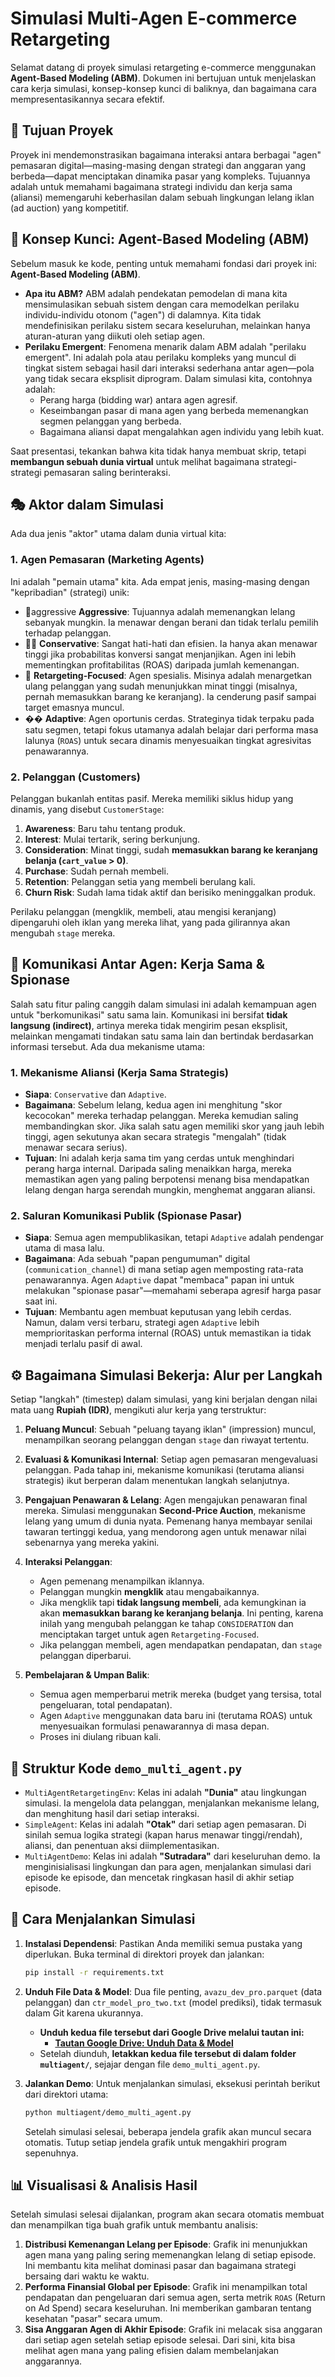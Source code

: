 # Simulasi Multi-Agen E-commerce Retargeting

Selamat datang di proyek simulasi retargeting e-commerce menggunakan **Agent-Based Modeling (ABM)**. Dokumen ini bertujuan untuk menjelaskan cara kerja simulasi, konsep-konsep kunci di baliknya, dan bagaimana cara mempresentasikannya secara efektif.

## 🎯 Tujuan Proyek

Proyek ini mendemonstrasikan bagaimana interaksi antara berbagai "agen" pemasaran digital—masing-masing dengan strategi dan anggaran yang berbeda—dapat menciptakan dinamika pasar yang kompleks. Tujuannya adalah untuk memahami bagaimana strategi individu dan kerja sama (aliansi) memengaruhi keberhasilan dalam sebuah lingkungan lelang iklan (ad auction) yang kompetitif.

## 🧠 Konsep Kunci: Agent-Based Modeling (ABM)

Sebelum masuk ke kode, penting untuk memahami fondasi dari proyek ini: **Agent-Based Modeling (ABM)**.

-   **Apa itu ABM?** ABM adalah pendekatan pemodelan di mana kita mensimulasikan sebuah sistem dengan cara memodelkan perilaku individu-individu otonom ("agen") di dalamnya. Kita tidak mendefinisikan perilaku sistem secara keseluruhan, melainkan hanya aturan-aturan yang diikuti oleh setiap agen.
-   **Perilaku Emergent**: Fenomena menarik dalam ABM adalah "perilaku emergent". Ini adalah pola atau perilaku kompleks yang muncul di tingkat sistem sebagai hasil dari interaksi sederhana antar agen—pola yang tidak secara eksplisit diprogram. Dalam simulasi kita, contohnya adalah:
    -   Perang harga (bidding war) antara agen agresif.
    -   Keseimbangan pasar di mana agen yang berbeda memenangkan segmen pelanggan yang berbeda.
    -   Bagaimana aliansi dapat mengalahkan agen individu yang lebih kuat.

Saat presentasi, tekankan bahwa kita tidak hanya membuat skrip, tetapi **membangun sebuah dunia virtual** untuk melihat bagaimana strategi-strategi pemasaran saling berinteraksi.

## 🎭 Aktor dalam Simulasi

Ada dua jenis "aktor" utama dalam dunia virtual kita:

### 1. Agen Pemasaran (Marketing Agents)

Ini adalah "pemain utama" kita. Ada empat jenis, masing-masing dengan "kepribadian" (strategi) unik:

-   👨‍aggressive **Aggressive**: Tujuannya adalah memenangkan lelang sebanyak mungkin. Ia menawar dengan berani dan tidak terlalu pemilih terhadap pelanggan.
-   👩‍⚖️ **Conservative**: Sangat hati-hati dan efisien. Ia hanya akan menawar tinggi jika probabilitas konversi sangat menjanjikan. Agen ini lebih mementingkan profitabilitas (ROAS) daripada jumlah kemenangan.
-   🎯 **Retargeting-Focused**: Agen spesialis. Misinya adalah menargetkan ulang pelanggan yang sudah menunjukkan minat tinggi (misalnya, pernah memasukkan barang ke keranjang). Ia cenderung pasif sampai target emasnya muncul.
-   �� **Adaptive**: Agen oportunis cerdas. Strateginya tidak terpaku pada satu segmen, tetapi fokus utamanya adalah belajar dari performa masa lalunya (`ROAS`) untuk secara dinamis menyesuaikan tingkat agresivitas penawarannya.

### 2. Pelanggan (Customers)

Pelanggan bukanlah entitas pasif. Mereka memiliki siklus hidup yang dinamis, yang disebut `CustomerStage`:

1.  **Awareness**: Baru tahu tentang produk.
2.  **Interest**: Mulai tertarik, sering berkunjung.
3.  **Consideration**: Minat tinggi, sudah **memasukkan barang ke keranjang belanja (`cart_value` > 0)**.
4.  **Purchase**: Sudah pernah membeli.
5.  **Retention**: Pelanggan setia yang membeli berulang kali.
6.  **Churn Risk**: Sudah lama tidak aktif dan berisiko meninggalkan produk.

Perilaku pelanggan (mengklik, membeli, atau mengisi keranjang) dipengaruhi oleh iklan yang mereka lihat, yang pada gilirannya akan mengubah `stage` mereka.

## 📡 Komunikasi Antar Agen: Kerja Sama & Spionase

Salah satu fitur paling canggih dalam simulasi ini adalah kemampuan agen untuk "berkomunikasi" satu sama lain. Komunikasi ini bersifat **tidak langsung (indirect)**, artinya mereka tidak mengirim pesan eksplisit, melainkan mengamati tindakan satu sama lain dan bertindak berdasarkan informasi tersebut. Ada dua mekanisme utama:

### 1. Mekanisme Aliansi (Kerja Sama Strategis)
-   **Siapa**: `Conservative` dan `Adaptive`.
-   **Bagaimana**: Sebelum lelang, kedua agen ini menghitung "skor kecocokan" mereka terhadap pelanggan. Mereka kemudian saling membandingkan skor. Jika salah satu agen memiliki skor yang jauh lebih tinggi, agen sekutunya akan secara strategis "mengalah" (tidak menawar secara serius).
-   **Tujuan**: Ini adalah kerja sama tim yang cerdas untuk menghindari perang harga internal. Daripada saling menaikkan harga, mereka memastikan agen yang paling berpotensi menang bisa mendapatkan lelang dengan harga serendah mungkin, menghemat anggaran aliansi.

### 2. Saluran Komunikasi Publik (Spionase Pasar)
-   **Siapa**: Semua agen mempublikasikan, tetapi `Adaptive` adalah pendengar utama di masa lalu.
-   **Bagaimana**: Ada sebuah "papan pengumuman" digital (`communication_channel`) di mana setiap agen memposting rata-rata penawarannya. Agen `Adaptive` dapat "membaca" papan ini untuk melakukan "spionase pasar"—memahami seberapa agresif harga pasar saat ini.
-   **Tujuan**: Membantu agen membuat keputusan yang lebih cerdas. Namun, dalam versi terbaru, strategi agen `Adaptive` lebih memprioritaskan performa internal (ROAS) untuk memastikan ia tidak menjadi terlalu pasif di awal.

## ⚙️ Bagaimana Simulasi Bekerja: Alur per Langkah

Setiap "langkah" (timestep) dalam simulasi, yang kini berjalan dengan nilai mata uang **Rupiah (IDR)**, mengikuti alur kerja yang terstruktur:

1.  **Peluang Muncul**: Sebuah "peluang tayang iklan" (impression) muncul, menampilkan seorang pelanggan dengan `stage` dan riwayat tertentu.

2.  **Evaluasi & Komunikasi Internal**: Setiap agen pemasaran mengevaluasi pelanggan. Pada tahap ini, mekanisme komunikasi (terutama aliansi strategis) ikut berperan dalam menentukan langkah selanjutnya.

3.  **Pengajuan Penawaran & Lelang**: Agen mengajukan penawaran final mereka. Simulasi menggunakan **Second-Price Auction**, mekanisme lelang yang umum di dunia nyata. Pemenang hanya membayar senilai tawaran tertinggi kedua, yang mendorong agen untuk menawar nilai sebenarnya yang mereka yakini.

4.  **Interaksi Pelanggan**:
    -   Agen pemenang menampilkan iklannya.
    -   Pelanggan mungkin **mengklik** atau mengabaikannya.
    -   Jika mengklik tapi **tidak langsung membeli**, ada kemungkinan ia akan **memasukkan barang ke keranjang belanja**. Ini penting, karena inilah yang mengubah pelanggan ke tahap `CONSIDERATION` dan menciptakan target untuk agen `Retargeting-Focused`.
    -   Jika pelanggan membeli, agen mendapatkan pendapatan, dan `stage` pelanggan diperbarui.

5.  **Pembelajaran & Umpan Balik**:
    -   Semua agen memperbarui metrik mereka (budget yang tersisa, total pengeluaran, total pendapatan).
    -   Agen `Adaptive` menggunakan data baru ini (terutama ROAS) untuk menyesuaikan formulasi penawarannya di masa depan.
    -   Proses ini diulang ribuan kali.

## 📂 Struktur Kode `demo_multi_agent.py`

-   `MultiAgentRetargetingEnv`: Kelas ini adalah **"Dunia"** atau lingkungan simulasi. Ia mengelola data pelanggan, menjalankan mekanisme lelang, dan menghitung hasil dari setiap interaksi.
-   `SimpleAgent`: Kelas ini adalah **"Otak"** dari setiap agen pemasaran. Di sinilah semua logika strategi (kapan harus menawar tinggi/rendah), aliansi, dan penentuan aksi diimplementasikan.
-   `MultiAgentDemo`: Kelas ini adalah **"Sutradara"** dari keseluruhan demo. Ia menginisialisasi lingkungan dan para agen, menjalankan simulasi dari episode ke episode, dan mencetak ringkasan hasil di akhir setiap episode.

## 🚀 Cara Menjalankan Simulasi

1.  **Instalasi Dependensi**: Pastikan Anda memiliki semua pustaka yang diperlukan. Buka terminal di direktori proyek dan jalankan:
    ```bash
    pip install -r requirements.txt
    ```
2.  **Unduh File Data & Model**: Dua file penting, `avazu_dev_pro.parquet` (data pelanggan) dan `ctr_model_pro_two.txt` (model prediksi), tidak termasuk dalam Git karena ukurannya.
    -   **Unduh kedua file tersebut dari Google Drive melalui tautan ini:**
        -   [**Tautan Google Drive: Unduh Data & Model**](https://drive.google.com/drive/folders/1ZLSY7XI8Y-wc1i_eRV9z_CjqBGk82E5C?usp=sharing)
    -   Setelah diunduh, **letakkan kedua file tersebut di dalam folder `multiagent/`**, sejajar dengan file `demo_multi_agent.py`.

3.  **Jalankan Demo**: Untuk menjalankan simulasi, eksekusi perintah berikut dari direktori utama:
    ```bash
    python multiagent/demo_multi_agent.py
    ```
    Setelah simulasi selesai, beberapa jendela grafik akan muncul secara otomatis. Tutup setiap jendela grafik untuk mengakhiri program sepenuhnya.

## 📊 Visualisasi & Analisis Hasil

Setelah simulasi selesai dijalankan, program akan secara otomatis membuat dan menampilkan tiga buah grafik untuk membantu analisis:

1.  **Distribusi Kemenangan Lelang per Episode**: Grafik ini menunjukkan agen mana yang paling sering memenangkan lelang di setiap episode. Ini membantu kita melihat dominasi pasar dan bagaimana strategi bersaing dari waktu ke waktu.
2.  **Performa Finansial Global per Episode**: Grafik ini menampilkan total pendapatan dan pengeluaran dari semua agen, serta metrik `ROAS` (Return on Ad Spend) secara keseluruhan. Ini memberikan gambaran tentang kesehatan "pasar" secara umum.
3.  **Sisa Anggaran Agen di Akhir Episode**: Grafik ini melacak sisa anggaran dari setiap agen setelah setiap episode selesai. Dari sini, kita bisa melihat agen mana yang paling efisien dalam membelanjakan anggarannya.
